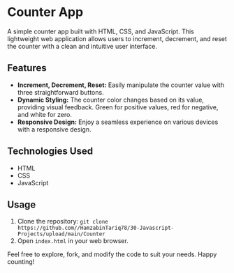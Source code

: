 
# Counter App

A simple counter app built with HTML, CSS, and JavaScript. This lightweight web application allows users to increment, decrement, and reset the counter with a clean and intuitive user interface.

## Features

- **Increment, Decrement, Reset:** Easily manipulate the counter value with three straightforward buttons.
- **Dynamic Styling:** The counter color changes based on its value, providing visual feedback. Green for positive values, red for negative, and white for zero.
- **Responsive Design:** Enjoy a seamless experience on various devices with a responsive design.

## Technologies Used

- HTML
- CSS
- JavaScript

## Usage

1. Clone the repository: `git clone https://github.com//HamzabinTariq78/30-Javascript-Projects/upload/main/Counter`
2. Open `index.html` in your web browser.

Feel free to explore, fork, and modify the code to suit your needs. Happy counting!

